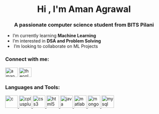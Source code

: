 <h1 align="center">Hi , I'm Aman Agrawal</h1>
<h3 align="center">A passionate computer science student from BITS Pilani</h3>

*  I’m currently learning **Machine Learning**
*  I’m interested in **DSA and Problem Solving**
* ️ I’m looking to collaborate on ML Projects

<h3 align="left">Connect with me:</h3>
<p align="left">
  <a href="https://linkedin.com/in/amanagrawal6572" target="_blank"><img align="center" src="https://cdn-icons-png.flaticon.com/512/174/png/512-174913.png" alt="amanagrawal6572" height="30" width="40" /></a>
  <a href="https://instagram.com/theonly1_aman" target="_blank"><img align="center" src="https://cdn-icons-png.flaticon.com/512/1380/png/512-1380334.png" alt="theonly1_aman" height="30" width="40" /></a>
</p>

<h3 align="left">Languages and Tools:</h3>
<p align="left">
  <a href="https://www.cprogramming.com/" target="_blank" rel="noreferrer"> <img src="https://cdn.jsdelivr.net/npm/devicons@2.1.0/icons/c/c-original.svg" alt="c" width="40" height="40"/> </a>
  <a href="https://www.w3schools.com/cpp/" target="_blank" rel="noreferrer"> <img src="https://cdn.jsdelivr.net/npm/devicons@2.1.0/icons/cplusplus/cplusplus-original.svg" alt="cplusplus" width="40" height="40"/> </a>
  <a href="https://www.w3schools.com/css/" target="_blank" rel="noreferrer"> <img src="https://cdn.jsdelivr.net/npm/devicons@2.1.0/icons/css3/css3-original-wordmark.svg" alt="css3" width="40" height="40"/> </a>
  <a href="https://www.w3.org/html/" target="_blank" rel="noreferrer"> <img src="https://cdn.jsdelivr.net/npm/devicons@2.1.0/icons/html5/html5-original-wordmark.svg" alt="html5" width="40" height="40"/> </a>
  <a href="https://www.java.com" target="_blank" rel="noreferrer"> <img src="https://cdn.jsdelivr.net/npm/devicons@2.1.0/icons/java/java-original.svg" alt="java" width="40" height="40"/> </a>
  <a href="https://www.mathworks.com/" target="_blank" rel="noreferrer"> <img src="https://upload.wikimedia.org/wikipedia/commons/thumb/1/15/Matlab_central_logo.svg/1200px-Matlab_central_logo.svg.png" alt="matlab" width="40" height="40"/> </a>
  <a href="https://www.mongodb.com/" target="_blank" rel="noreferrer"> <img src="https://cdn.jsdelivr.net/npm/devicons@2.1.0/icons/mongodb/mongodb-original-wordmark.svg" alt="mongodb" width="40" height="40"/> </a>
  <a href="https://www.mysql.com/" target="_blank" rel="noreferrer"> <img src="https://cdn.jsdelivr.net/npm/devicons@2.1.0/icons/mysql/mysql-original-wordmark.svg" alt="mysql" width="40" height="40"/> </a>
  <a href="https://www.photoshop.com/en" target="_blank" rel="noreferrer"> <img src="https://cdn.jsdelivr.net/npm/devicons@2.1.0/icons/photoshop/
